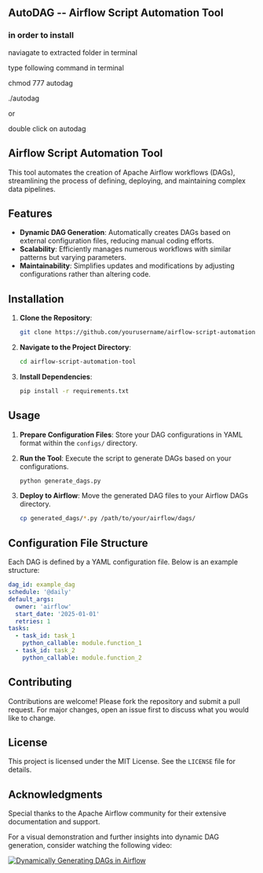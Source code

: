 ## AutoDAG -- Airflow Script Automation Tool

### in order to install

naviagate to extracted folder in terminal

type following command in terminal

chmod 777 autodag

./autodag

or

double click on autodag

## Airflow Script Automation Tool

This tool automates the creation of Apache Airflow workflows (DAGs), streamlining the process of defining, deploying, and maintaining complex data pipelines.

## Features

- **Dynamic DAG Generation**: Automatically creates DAGs based on external configuration files, reducing manual coding efforts.
- **Scalability**: Efficiently manages numerous workflows with similar patterns but varying parameters.
- **Maintainability**: Simplifies updates and modifications by adjusting configurations rather than altering code.

## Installation

1. **Clone the Repository**:

   ```bash
   git clone https://github.com/yourusername/airflow-script-automation-tool.git
   ```


2. **Navigate to the Project Directory**:

   ```bash
   cd airflow-script-automation-tool
   ```


3. **Install Dependencies**:

   ```bash
   pip install -r requirements.txt
   ```


## Usage

1. **Prepare Configuration Files**: Store your DAG configurations in YAML format within the `configs/` directory.

2. **Run the Tool**: Execute the script to generate DAGs based on your configurations.

   ```bash
   python generate_dags.py
   ```


3. **Deploy to Airflow**: Move the generated DAG files to your Airflow DAGs directory.

   ```bash
   cp generated_dags/*.py /path/to/your/airflow/dags/
   ```


## Configuration File Structure

Each DAG is defined by a YAML configuration file. Below is an example structure:


```yaml
dag_id: example_dag
schedule: '@daily'
default_args:
  owner: 'airflow'
  start_date: '2025-01-01'
  retries: 1
tasks:
  - task_id: task_1
    python_callable: module.function_1
  - task_id: task_2
    python_callable: module.function_2
```


## Contributing

Contributions are welcome! Please fork the repository and submit a pull request. For major changes, open an issue first to discuss what you would like to change.

## License

This project is licensed under the MIT License. See the `LICENSE` file for details.

## Acknowledgments

Special thanks to the Apache Airflow community for their extensive documentation and support.

For a visual demonstration and further insights into dynamic DAG generation, consider watching the following video:

[![Dynamically Generating DAGs in Airflow](https://img.youtube.com/vi/b-ZSnOZZdio/0.jpg)](https://www.youtube.com/watch?v=b-ZSnOZZdio) 
